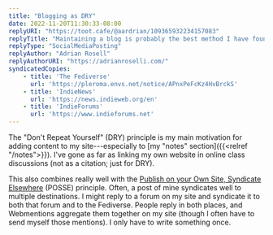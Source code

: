 ```yaml
---
title: "Blogging as DRY"
date: 2022-11-20T11:30:33-08:00
replyURI: "https://toot.cafe/@aardrian/109365932234157083"
replyTitle: "Maintaining a blog is probably the best method I have found to honor DRY"
replyType: "SocialMediaPosting"
replyAuthor: "Adrian Rosell"
replyAuthorURI: "https://adrianroselli.com/"
syndicatedCopies:
    - title: 'The Fediverse'
      url: 'https://pleroma.envs.net/notice/APnxPeFcKz4HvBrckS'
    - title: 'IndieNews'
      url: 'https://news.indieweb.org/en'
    - title: 'IndieForums'
      url: 'https://www.indieforums.net'
---
```

The "Don't Repeat Yourself" (<abbr>DRY</abbr>) principle is my main motivation for adding content to my site---especially to [my "notes" section]({{<relref "/notes">}}). I've gone as far as linking my own website in online class discussions (not as a citation; just for <abbr>DRY</abbr>).

This also combines really well with the [Publish on your Own Site, Syndicate Elsewhere](https://indieweb.org/POSSE) (<abbr>POSSE</abbr>) principle. Often, a post of mine syndicates well to multiple destinations. I might reply to a forum on my site and syndicate it to both that forum and to the Fediverse. People reply in both places, and Webmentions aggregate them together on my site (though I often have to send myself those mentions). I only have to write something once.


